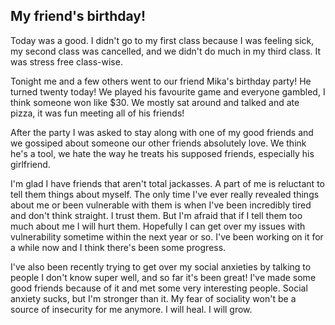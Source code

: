 ## My friend's birthday!
Today was a good. I didn't go to my first class because I was feeling sick, my second class was cancelled, and we didn't do much in my third class. It was stress free class-wise.

Tonight me and a few others went to our friend Mika's birthday party! He turned twenty today!
We played his favourite game and everyone gambled, I think someone won like $30. 
We mostly sat around and talked and ate pizza, it was fun meeting all of his friends!

After the party I was asked to stay along with one of my good friends and we gossiped about someone our other friends absolutely love.
We think he's a tool, we hate the way he treats his supposed friends, especially his girlfriend.

I'm glad I have friends that aren't total jackasses. A part of me is reluctant to tell them things about myself. The only time I've ever really revealed things about me or been vulnerable with them is when I've been incredibly tired and don't think straight.
I trust them. But I'm afraid that if I tell them too much about me I will hurt them. Hopefully I can get over my issues with vulnerability sometime within the next year or so. I've been working on it for a while now and I think there's been some progress.

I've also been recently trying to get over my social anxieties by talking to people I don't know super well, and so far it's been great! I've made some good friends because of it and met some very interesting people.
Social anxiety sucks, but I'm stronger than it. My fear of sociality won't be a source of insecurity for me anymore. I will heal. I will grow.
